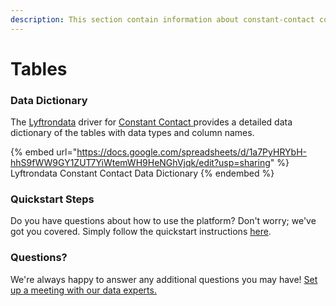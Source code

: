 ```yaml
---
description: This section contain information about constant-contact connector tables information
---
```


# Tables

### Data Dictionary

The [Lyftrondata](https://www.lyftrondata.com/) driver for [Constant Contact](https://www.lyftrondata.com/integration/constant-contact/)[ ](https://www.lyftrondata.com/integration/constant-contact/)provides a detailed data dictionary of the tables with data types and column names.

{% embed url="https://docs.google.com/spreadsheets/d/1a7PyHRYbH-hhS9fWW9GY1ZUT7YiWtemWH9HeNGhVjqk/edit?usp=sharing" %}
Lyftrondata Constant Contact Data Dictionary
{% endembed %}

### Quickstart Steps

Do you have questions about how to use the platform? Don't worry; we've got you covered. Simply follow the quickstart instructions [here](../../../../quickstart-steps.md).

### Questions? <a href="#questions" id="questions"></a>

We're always happy to answer any additional questions you may have! [Set up a meeting with our data experts.](https://www.lyftrondata.com/book-a-meeting/)

